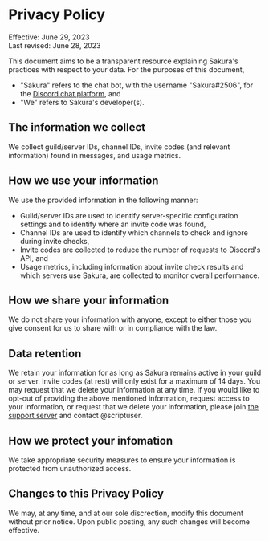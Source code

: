 # Privacy Policy

Effective: June 29, 2023\
Last revised: June 28, 2023

This document aims to be a transparent resource explaining Sakura's practices with respect to your data. For the purposes of this document,

- "Sakura" refers to the chat bot, with the username "Sakura#2506", for the [Discord chat platform](https://discord.com/), and
- "We" refers to Sakura's developer(s).

## The information we collect

We collect guild/server IDs, channel IDs, invite codes (and relevant information) found in messages, and usage metrics.

## How we use your information

We use the provided information in the following manner:

- Guild/server IDs are used to identify server-specific configuration settings and to identify where an invite code was found,
- Channel IDs are used to identify which channels to check and ignore during invite checks,
- Invite codes are collected to reduce the number of requests to Discord's API, and
- Usage metrics, including information about invite check results and which servers use Sakura, are collected to monitor overall performance.

## How we share your information

We do not share your information with anyone, except to either those you give consent for us to share with or in compliance with the law.

## Data retention

We retain your information for as long as Sakura remains active in your guild or server. Invite codes (at rest) will only exist for a maximum of 14 days. You may request that we delete your information at any time. If you would like to opt-out of providing the above mentioned information, request access to your information, or request that we delete your information, please join [the support server](https://discord.gg/wtZurTFJdH) and contact @scriptuser.

## How we protect your infomation

We take appropriate security measures to ensure your information is protected from unauthorized access.

## Changes to this Privacy Policy

We may, at any time, and at our sole discrection, modify this document without prior notice. Upon public posting, any such changes will become effective.